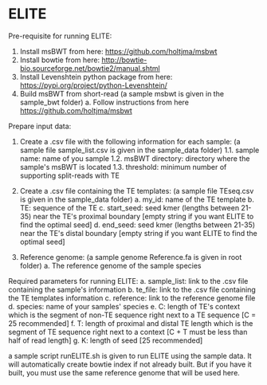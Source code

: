 # ELITE

Pre-requisite for running ELITE:

1. Install msBWT from here: https://github.com/holtjma/msbwt
2. Install bowtie from here: http://bowtie-bio.sourceforge.net/bowtie2/manual.shtml
3. Install Levenshtein python package from here: https://pypi.org/project/python-Levenshtein/
4. Build msBWT from short-read  (a sample msbwt is given in the sample_bwt folder)
    a. Follow instructions from here https://github.com/holtjma/msbwt

Prepare input data:

1. Create a .csv file with the following information for each sample: (a sample file sample_list.csv is given in the sample_data folder)
    1.1. sample name: name of you sample
    1.2. msBWT directory: directory where the sample's msBWT is located
    1.3. threshold: minimum number of supporting split-reads with TE
    
2. Create a .csv file containing the TE templates: (a sample file TEseq.csv is given in the sample_data folder)
    a. my_id: name of the TE template
    b. TE: sequence of the TE
    c. start_seed: seed kmer (lengths between 21-35) near the TE's proximal boundary [empty string if you want ELITE to find the optimal seed]
    d. end_seed: seed kmer (lengths between 21-35) near the TE's distal boundary [empty string if you want ELITE to find the optimal seed]
    
3. Reference genome: (a sample genome Reference.fa is given in root folder)
    a. The reference genome of the sample species

Required parameters for running ELITE:
    a. sample_list: link to the .csv file containing the sample's information
    b. te_file: link to the .csv file containing the TE templates information
    c. reference: link to the reference genome file
    d. species: name of your samples' species
    e. C: length of TE's context which is the segment of non-TE sequence right next to a TE sequence [C = 25 recommended]
    f. T: length of proximal and distal TE length which is the segment of TE sequence right next to a context [C + T must be less than half of read length]
    g. K: length of seed [25 recommended]
    
a sample script runELITE.sh is given to run ELITE using the sample data. 
It will automatically create bowtie index if not already built. 
But if you have it built, you must use the same reference genome that will be used here.
